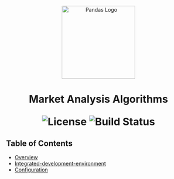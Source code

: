 <p align="center">
  <img src="https://pandas.pydata.org/static/img/pandas.svg" alt="Pandas Logo" width="200">
</p>

<h1 align="center"> Market Analysis Algorithms  </h>

<p align="center">
  <img alt="License" src="https://img.shields.io/badge/license-Apache%202.0-blue.svg">
  <img alt="Build Status" src="https://img.shields.io/badge/build-passing-teal.svg">
</p>

## Table of Contents

- [Overview](#overview)
- [Integrated-development-environment](#integrated-development-environment)
- [Configuration](#configuration)